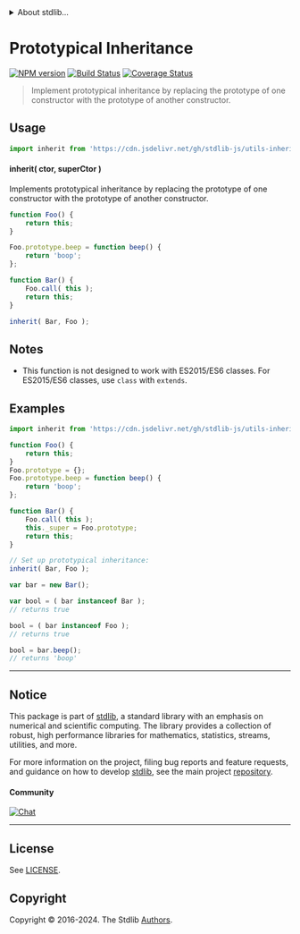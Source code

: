<!--

@license Apache-2.0

Copyright (c) 2018 The Stdlib Authors.

Licensed under the Apache License, Version 2.0 (the "License");
you may not use this file except in compliance with the License.
You may obtain a copy of the License at

   http://www.apache.org/licenses/LICENSE-2.0

Unless required by applicable law or agreed to in writing, software
distributed under the License is distributed on an "AS IS" BASIS,
WITHOUT WARRANTIES OR CONDITIONS OF ANY KIND, either express or implied.
See the License for the specific language governing permissions and
limitations under the License.

-->


<details>
  <summary>
    About stdlib...
  </summary>
  <p>We believe in a future in which the web is a preferred environment for numerical computation. To help realize this future, we've built stdlib. stdlib is a standard library, with an emphasis on numerical and scientific computation, written in JavaScript (and C) for execution in browsers and in Node.js.</p>
  <p>The library is fully decomposable, being architected in such a way that you can swap out and mix and match APIs and functionality to cater to your exact preferences and use cases.</p>
  <p>When you use stdlib, you can be absolutely certain that you are using the most thorough, rigorous, well-written, studied, documented, tested, measured, and high-quality code out there.</p>
  <p>To join us in bringing numerical computing to the web, get started by checking us out on <a href="https://github.com/stdlib-js/stdlib">GitHub</a>, and please consider <a href="https://opencollective.com/stdlib">financially supporting stdlib</a>. We greatly appreciate your continued support!</p>
</details>

# Prototypical Inheritance

[![NPM version][npm-image]][npm-url] [![Build Status][test-image]][test-url] [![Coverage Status][coverage-image]][coverage-url] <!-- [![dependencies][dependencies-image]][dependencies-url] -->

> Implement prototypical inheritance by replacing the prototype of one constructor with the prototype of another constructor.

<section class="intro">

</section>

<!-- /.intro -->



<section class="usage">

## Usage

```javascript
import inherit from 'https://cdn.jsdelivr.net/gh/stdlib-js/utils-inherit@v0.2.2-deno/mod.js';
```

#### inherit( ctor, superCtor )

Implements prototypical inheritance by replacing the prototype of one constructor with the prototype of another constructor.

<!-- eslint-disable no-restricted-syntax -->

```javascript
function Foo() {
    return this;
}

Foo.prototype.beep = function beep() {
    return 'boop';
};

function Bar() {
    Foo.call( this );
    return this;
}

inherit( Bar, Foo );
```

</section>

<!-- /.usage -->

<section class="notes">

## Notes

-   This function is not designed to work with ES2015/ES6 classes. For ES2015/ES6 classes, use `class` with `extends`.

</section>

<!-- /.notes -->

<section class="examples">

## Examples

<!-- eslint-disable no-restricted-syntax -->

<!-- eslint no-undef: "error" -->

```javascript
import inherit from 'https://cdn.jsdelivr.net/gh/stdlib-js/utils-inherit@v0.2.2-deno/mod.js';

function Foo() {
    return this;
}
Foo.prototype = {};
Foo.prototype.beep = function beep() {
    return 'boop';
};

function Bar() {
    Foo.call( this );
    this._super = Foo.prototype;
    return this;
}

// Set up prototypical inheritance:
inherit( Bar, Foo );

var bar = new Bar();

var bool = ( bar instanceof Bar );
// returns true

bool = ( bar instanceof Foo );
// returns true

bool = bar.beep();
// returns 'boop'
```

</section>

<!-- /.examples -->

<!-- Section for related `stdlib` packages. Do not manually edit this section, as it is automatically populated. -->

<section class="related">

</section>

<!-- /.related -->

<!-- Section for all links. Make sure to keep an empty line after the `section` element and another before the `/section` close. -->


<section class="main-repo" >

* * *

## Notice

This package is part of [stdlib][stdlib], a standard library with an emphasis on numerical and scientific computing. The library provides a collection of robust, high performance libraries for mathematics, statistics, streams, utilities, and more.

For more information on the project, filing bug reports and feature requests, and guidance on how to develop [stdlib][stdlib], see the main project [repository][stdlib].

#### Community

[![Chat][chat-image]][chat-url]

---

## License

See [LICENSE][stdlib-license].


## Copyright

Copyright &copy; 2016-2024. The Stdlib [Authors][stdlib-authors].

</section>

<!-- /.stdlib -->

<!-- Section for all links. Make sure to keep an empty line after the `section` element and another before the `/section` close. -->

<section class="links">

[npm-image]: http://img.shields.io/npm/v/@stdlib/utils-inherit.svg
[npm-url]: https://npmjs.org/package/@stdlib/utils-inherit

[test-image]: https://github.com/stdlib-js/utils-inherit/actions/workflows/test.yml/badge.svg?branch=v0.2.2
[test-url]: https://github.com/stdlib-js/utils-inherit/actions/workflows/test.yml?query=branch:v0.2.2

[coverage-image]: https://img.shields.io/codecov/c/github/stdlib-js/utils-inherit/main.svg
[coverage-url]: https://codecov.io/github/stdlib-js/utils-inherit?branch=main

<!--

[dependencies-image]: https://img.shields.io/david/stdlib-js/utils-inherit.svg
[dependencies-url]: https://david-dm.org/stdlib-js/utils-inherit/main

-->

[chat-image]: https://img.shields.io/gitter/room/stdlib-js/stdlib.svg
[chat-url]: https://app.gitter.im/#/room/#stdlib-js_stdlib:gitter.im

[stdlib]: https://github.com/stdlib-js/stdlib

[stdlib-authors]: https://github.com/stdlib-js/stdlib/graphs/contributors

[umd]: https://github.com/umdjs/umd
[es-module]: https://developer.mozilla.org/en-US/docs/Web/JavaScript/Guide/Modules

[deno-url]: https://github.com/stdlib-js/utils-inherit/tree/deno
[deno-readme]: https://github.com/stdlib-js/utils-inherit/blob/deno/README.md
[umd-url]: https://github.com/stdlib-js/utils-inherit/tree/umd
[umd-readme]: https://github.com/stdlib-js/utils-inherit/blob/umd/README.md
[esm-url]: https://github.com/stdlib-js/utils-inherit/tree/esm
[esm-readme]: https://github.com/stdlib-js/utils-inherit/blob/esm/README.md
[branches-url]: https://github.com/stdlib-js/utils-inherit/blob/main/branches.md

[stdlib-license]: https://raw.githubusercontent.com/stdlib-js/utils-inherit/main/LICENSE

</section>

<!-- /.links -->
